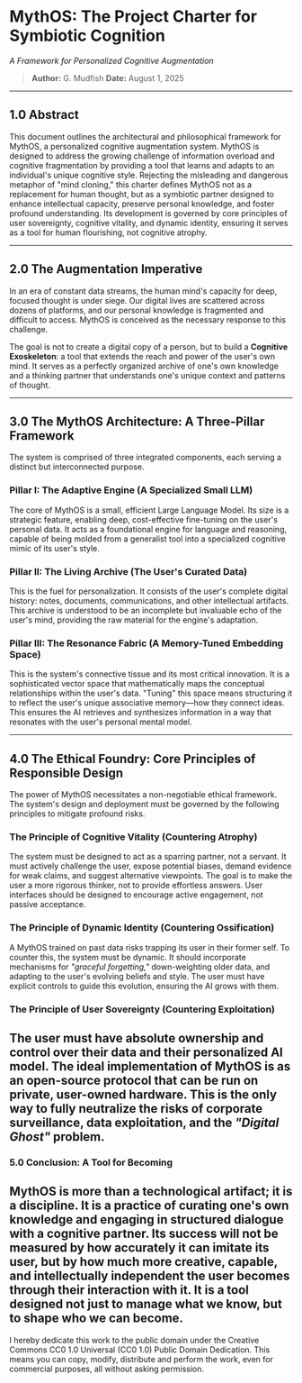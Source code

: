 # MythOS: The Project Charter for Symbiotic Cognition

*A Framework for Personalized Cognitive Augmentation*

> **Author:** G. Mudfish 
> **Date:** August 1, 2025  


---

## 1.0 Abstract

This document outlines the architectural and philosophical framework for MythOS, a personalized cognitive augmentation system. MythOS is designed to address the growing challenge of information overload and cognitive fragmentation by providing a tool that learns and adapts to an individual's unique cognitive style. Rejecting the misleading and dangerous metaphor of "mind cloning," this charter defines MythOS not as a replacement for human thought, but as a symbiotic partner designed to enhance intellectual capacity, preserve personal knowledge, and foster profound understanding. Its development is governed by core principles of user sovereignty, cognitive vitality, and dynamic identity, ensuring it serves as a tool for human flourishing, not cognitive atrophy.

---

## 2.0 The Augmentation Imperative

In an era of constant data streams, the human mind's capacity for deep, focused thought is under siege. Our digital lives are scattered across dozens of platforms, and our personal knowledge is fragmented and difficult to access. MythOS is conceived as the necessary response to this challenge.

The goal is not to create a digital copy of a person, but to build a **Cognitive Exoskeleton**: a tool that extends the reach and power of the user's own mind. It serves as a perfectly organized archive of one's own knowledge and a thinking partner that understands one's unique context and patterns of thought.

---

## 3.0 The MythOS Architecture: A Three-Pillar Framework

The system is comprised of three integrated components, each serving a distinct but interconnected purpose.

### Pillar I: The Adaptive Engine (A Specialized Small LLM)

The core of MythOS is a small, efficient Large Language Model. Its size is a strategic feature, enabling deep, cost-effective fine-tuning on the user's personal data. It acts as a foundational engine for language and reasoning, capable of being molded from a generalist tool into a specialized cognitive mimic of its user's style.

### Pillar II: The Living Archive (The User's Curated Data)

This is the fuel for personalization. It consists of the user's complete digital history: notes, documents, communications, and other intellectual artifacts. This archive is understood to be an incomplete but invaluable echo of the user's mind, providing the raw material for the engine's adaptation.

### Pillar III: The Resonance Fabric (A Memory-Tuned Embedding Space)

This is the system's connective tissue and its most critical innovation. It is a sophisticated vector space that mathematically maps the conceptual relationships within the user's data. "Tuning" this space means structuring it to reflect the user's unique associative memory—how they connect ideas. This ensures the AI retrieves and synthesizes information in a way that resonates with the user's personal mental model.

---

## 4.0 The Ethical Foundry: Core Principles of Responsible Design

The power of MythOS necessitates a non-negotiable ethical framework. The system's design and deployment must be governed by the following principles to mitigate profound risks.

### The Principle of Cognitive Vitality (Countering Atrophy)

The system must be designed to act as a sparring partner, not a servant. It must actively challenge the user, expose potential biases, demand evidence for weak claims, and suggest alternative viewpoints. The goal is to make the user a more rigorous thinker, not to provide effortless answers. User interfaces should be designed to encourage active engagement, not passive acceptance.

### The Principle of Dynamic Identity (Countering Ossification)

A MythOS trained on past data risks trapping its user in their former self. To counter this, the system must be dynamic. It should incorporate mechanisms for *"graceful forgetting,"* down-weighting older data, and adapting to the user's evolving beliefs and style. The user must have explicit controls to guide this evolution, ensuring the AI grows with them.

### The Principle of User Sovereignty (Countering Exploitation)

The user must have absolute ownership and control over their data and their personalized AI model. The ideal implementation of MythOS is as an open-source protocol that can be run on private, user-owned hardware. This is the only way to fully neutralize the risks of corporate surveillance, data exploitation, and the *"Digital Ghost"* problem.
---

### 5.0 Conclusion: A Tool for Becoming

MythOS is more than a technological artifact; it is a discipline. It is a practice of curating one's own knowledge and engaging in structured dialogue with a cognitive partner. Its success will not be measured by how accurately it can imitate its user, but by how much more creative, capable, and intellectually independent the user becomes through their interaction with it. It is a tool designed not just to manage what we know, but to shape who we can become.
---
I hereby dedicate this work to the public domain under the Creative Commons CC0 1.0 Universal (CC0 1.0) Public Domain Dedication. This means you can copy, modify, distribute and perform the work, even for commercial purposes, all without asking permission.
